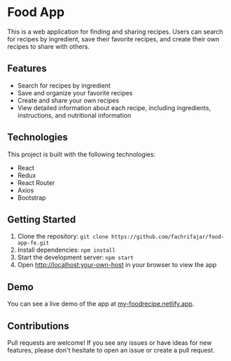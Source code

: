 # Food App

This is a web application for finding and sharing recipes. Users can search for recipes by ingredient, save their favorite recipes, and create their own recipes to share with others.

## Features

- Search for recipes by ingredient
- Save and organize your favorite recipes
- Create and share your own recipes
- View detailed information about each recipe, including ingredients, instructions, and nutritional information

## Technologies

This project is built with the following technologies:

- React
- Redux
- React Router
- Axios
- Bootstrap

## Getting Started

1. Clone the repository: `git clone https://github.com/fachrifajar/food-app-fe.git`
2. Install dependencies: `npm install`
3. Start the development server: `npm start`
4. Open [http://localhost:your-own-host](http://localhost:your-own-host) in your browser to view the app

## Demo

You can see a live demo of the app at [my-foodrecipe.netlify.app](https://my-foodrecipe.netlify.app/).

## Contributions

Pull requests are welcome! If you see any issues or have ideas for new features, please don't hesitate to open an issue or create a pull request.

